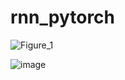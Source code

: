 # rnn_pytorch  
![Figure_1](https://github.com/user-attachments/assets/88e1d151-37cc-4193-b64c-4e47e50beb4e)  

![image](https://github.com/user-attachments/assets/936a1abe-6f03-489d-b27a-d21515513ed5)

